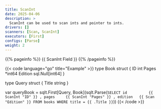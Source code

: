 ```yaml
---
title: ScanInt
date: 2025-04-06
description: >
  ScanInt can be used to scan ints and pointer to ints.
drivers: []
scanners: [Scan, ScanInt]
executors: [First]
configs: [Parse]
weight: 2
---
```


{{% pageinfo %}}
{{ ScanInt Field }}
{{% /pageinfo %}}

{{< code language="go" title="Example" >}}
type Book struct {
  ID      int
  Pages   *int64
  Edition sql.Null[int64]
}

type Query struct {
  Title string
}

var queryBook = sqlt.First[Query, Book](sqlt.Parse(`
  SELECT
    id          {{ ScanInt "ID" }}
    , pages     {{ ScanInt "Pages" }}
    , edition   {{ Scan "Edition" }}
  FROM books
  WHERE title = {{ .Title }}
`))
{{< /code >}}
